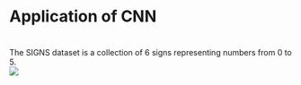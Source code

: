 ﻿Application of CNN
====  
#
The SIGNS dataset is a collection of 6 signs representing numbers from 0 to 5. <br>
![](https://img-blog.csdn.net/20171113222131655?watermark/2/text/aHR0cDovL2Jsb2cuY3Nkbi5uZXQvS29hbGFfVHJlZQ==/font/5a6L5L2T/fontsize/400/fill/I0JBQkFCMA==/dissolve/70/gravity/SouthEast) 


